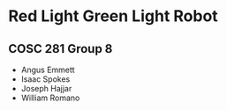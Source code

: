 # Red Light Green Light Robot
## COSC 281 Group 8
* Angus Emmett
* Isaac Spokes
* Joseph Hajjar
* William Romano
